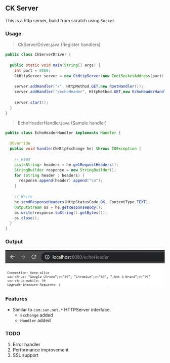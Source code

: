 ## CK Server
This is a http server, build from scratch using `Socket`.

### Usage

> CkServerDriver.java (Register handlers)
```java
public class CkServerDriver {

  public static void main(String[] args) {
    int port = 8080;
    CkHttpServer server = new CkHttpServer(new InetSocketAddress(port));

    server.addHandler("/", HttpMethod.GET,new RootHandler());
    server.addHandler("/echoHeader", HttpMethod.GET,new EchoHeaderHandler());

    server.start();
  }
}
```

> EchoHeaderHandler.java (Sample handler)
```java
public class EchoHeaderHandler implements Handler {

  @Override
  public void handle(CkHttpExchange he) throws IOException {

    // Read
    List<String> headers = he.getRequestHeaders();
    StringBuilder response = new StringBuilder();
    for (String header : headers) {
      response.append(header).append("\n");
    }

    // Write
    he.sendResponseHeaders(HttpStatusCode.OK, ContentType.TEXT);
    OutputStream os = he.getResponseBody();
    os.write(response.toString().getBytes());
    os.close();
  }
}
```

### Output
![Browser Output](misc/screenshots/echo-header-screenshot.PNG)

### Features
- Similar to `com.sun.net.*` HTTPServer interface.
    - `Exchange` added
    - `Handler` added

### TODO
1. Error handler
2. Performance improvement
2. SSL support